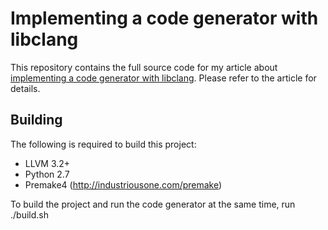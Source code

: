 # Implementing a code generator with libclang

This repository contains the full source code for my article about
[implementing a code generator with libclang](http://szelei.me/code-generator).
Please refer to the article for details. 

## Building

The following is required to build this project:

  * LLVM 3.2+
  * Python 2.7
  * Premake4 (http://industriousone.com/premake)

To build the project and run the code generator at the same time, run ./build.sh
